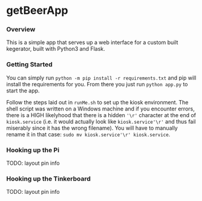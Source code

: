 # getBeerApp

### Overview

This is a simple app that serves up a web interface for a custom built kegerator, built with Python3 and Flask.

### Getting Started

You can simply run `python -m pip install -r requirements.txt` and pip will install the requirements for you. From there you just run `python app.py` to start the app.

Follow the steps laid out in `runMe.sh` to set up the kiosk environment. The shell script was written on a Windows machine and if you encounter errors, there is a HIGH likelyhood that there is a hidden `'\r'` character at the end of `kiosk.service` (i.e. it would actually look like `kiosk.service'\r'` and thus fail miserably since it has the wrong filename). You will have to manually rename it in that case: `sudo mv kiosk.service'\r' kiosk.service`.

### Hooking up the Pi

TODO: layout pin info

### Hooking up the Tinkerboard

TODO: layout pin info